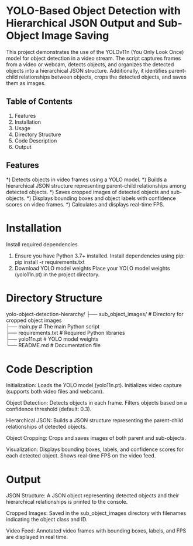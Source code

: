 # YOLO-Based Object Detection with Hierarchical JSON Output and Sub-Object Image Saving
This project demonstrates the use of the YOLOv11n (You Only Look Once) model for object detection in a video stream. The script captures frames from a video or webcam, detects objects, and organizes the detected objects into a hierarchical JSON structure. Additionally, it identifies parent-child relationships between objects, crops the detected objects, and saves them as images.
## Table of Contents
1) Features
2) Installation
3) Usage
4) Directory Structure
5) Code Description
6) Output

## Features
*) Detects objects in video frames using a YOLO model.
*) Builds a hierarchical JSON structure representing parent-child relationships among detected objects.
*) Saves cropped images of detected objects and sub-objects.
*) Displays bounding boxes and object labels with confidence scores on video frames.
*) Calculates and displays real-time FPS.
# Installation
Install required dependencies
1) Ensure you have Python 3.7+ installed. Install dependencies using pip:
pip install -r requirements.txt  
2) Download YOLO model weights
Place your YOLO model weights (yolo11n.pt) in the project directory.
# Directory Structure
yolo-object-detection-hierarchy/
├── sub_object_images/      # Directory for cropped object images  
├── main.py                 # The main Python script  
├── requirements.txt        # Required Python libraries  
├── yolo11n.pt              # YOLO model weights  
└── README.md               # Documentation file  
# Code Description
Initialization:
Loads the YOLO model (yolo11n.pt).
Initializes video capture (supports both video files and webcam).

Object Detection:
Detects objects in each frame.
Filters objects based on a confidence threshold (default: 0.3).

Hierarchical JSON:
Builds a JSON structure representing the parent-child relationships of detected objects.

Object Cropping:
Crops and saves images of both parent and sub-objects.

Visualization:
Displays bounding boxes, labels, and confidence scores for each detected object.
Shows real-time FPS on the video feed.

# Output
JSON Structure:
A JSON object representing detected objects and their hierarchical relationships is printed to the console.

Cropped Images:
Saved in the sub_object_images directory with filenames indicating the object class and ID.

Video Feed:
Annotated video frames with bounding boxes, labels, and FPS are displayed in real time.

























